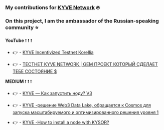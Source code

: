 ### My contributions for [KYVE Network](https://www.kyve.network/) :fire: 
### On this project, I am the ambassador of the Russian-speaking community :star:

**YouTube** :exclamation: :exclamation: :exclamation: 

* :point_right: - [KYVE Incentivized Testnet Korellia](https://youtu.be/KzIF4FDBeLk)

* :point_right: - [ТЕСТНЕТ KYVE NETWORK | GEM ПРОЕКТ КОТОРЫЙ СДЕЛАЕТ ТЕБЕ СОСТОЯНИЕ $](https://youtu.be/2f4uopLWGX8)

**MEDIUM** :exclamation: :exclamation: :exclamation: 

* :point_right: - [KYVE — Как запустить ноду? V3](https://medium.com/@ChainOps/kyve-%D0%BA%D0%B0%D0%BA-%D0%B7%D0%B0%D0%BF%D1%83%D1%81%D1%82%D0%B8%D1%82%D1%8C-%D0%BD%D0%BE%D0%B4%D1%83-v3-4804905dc0dd)

* :point_right: - [KYVE -решение Web3 Data Lake, обращается к Cosmos для запуска масштабируемого и оптимизированного решения уровня 1
](https://medium.com/@ChainOps/kyve-%D1%80%D0%B5%D1%88%D0%B5%D0%BD%D0%B8%D0%B5-web3-data-lake-%D0%BE%D0%B1%D1%80%D0%B0%D1%89%D0%B0%D0%B5%D1%82%D1%81%D1%8F-%D0%BA-cosmos-%D0%B4%D0%BB%D1%8F-%D0%B7%D0%B0%D0%BF%D1%83%D1%81%D0%BA%D0%B0-%D0%BC%D0%B0%D1%81%D1%88%D1%82%D0%B0%D0%B1%D0%B8%D1%80%D1%83%D0%B5%D0%BC%D0%BE%D0%B3%D0%BE-%D0%B8-%D0%BE%D0%BF%D1%82%D0%B8%D0%BC%D0%B8%D0%B7%D0%B8%D1%80%D0%BE%D0%B2%D0%B0%D0%BD%D0%BD%D0%BE%D0%B3%D0%BE-af9e71e0f528)


* :point_right: - [KYVE -How to install a node with KYSOR?](https://medium.com/@ChainOps/kyve-how-to-in-a-node-with-kysor-ac552634ae80)
